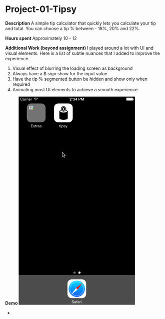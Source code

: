 # Project-01-Tipsy

<b> Description </b>
A simple tip calculator that quickly lets you calculate your tip and total. You can choose a tip % between - 18%, 20% and 22%.



<b> Hours spent </b>
Approximately 10 - 12



<b> Additional Work (beyond assignment) </b>
I played around a lot with UI and visual elements. Here is a list of subtle nuances that I added to improve the experience.
1. Visual effect of blurring the loading screen as background
2. Always have a $ sign show for the input value
3. Have the tip % segmented button be hidden and show only when required
4. Animating most UI elements to achieve a smooth experience.
 


<b> Demo </b>
![Video Walkthrough](demo.gif)



-




